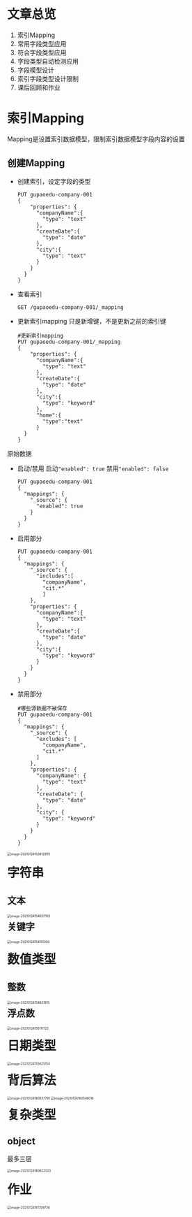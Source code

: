 # 文章总览

1. 索引Mapping
2. 常用字段类型应用
3. 符合字段类型应用
4. 字段类型自动检测应用
5. 字段模型设计
6. 索引字段类型设计限制
7. 课后回顾和作业

# 索引Mapping

Mapping是设置索引数据模型，限制索引数据模型字段内容的设置

## 创建Mapping

- 创建索引，设定字段的类型

  ```
  PUT gupaoedu-company-001
  {
      "properties": {
        "companyName":{
          "type": "text"
        },
        "createDate":{
          "type": "date"
        },
        "city":{
          "type": "text"
        }
      }
    }
  }
  ```

- 查看索引

  ```mysql
  GET /gupaoedu-company-001/_mapping
  ```

- 更新索引mapping
  只是新增键，不是更新之前的索引键

  ```
  #更新索引mapping
  PUT gupaoedu-company-001/_mapping
  {
      "properties": {
        "companyName":{
          "type": "text"
        },
        "createDate":{
          "type": "date"
        },
        "city":{
          "type": "keyword"
        },
        "home":{
          "type":"text"
        }
    }
  }
  ```

原始数据

- 启动/禁用
  启动`"enabled": true`
  禁用`"enabled": false`

  ```
  PUT gupaoedu-company-001
  {
    "mappings": {
      "_source": {
        "enabled": true
      }
    }
  }
  ```

- 启用部分

  ```mysql
  PUT gupaoedu-company-001
  {
    "mappings": {
      "_source": {
        "includes":[
          "companyName",
          "cit.*"
          ]
      }, 
      "properties": {
        "companyName":{
          "type": "text"
        },
        "createDate":{
          "type": "date"
        },
        "city":{
          "type": "keyword"
        }
      }
    }
  }
  ```

- 禁用部分

  ```mysql
  #哪些源数据不被保存
  PUT gupaoedu-company-001
  {
    "mappings": {
      "_source": {
        "excludes": [
          "companyName",
          "cit.*"
        ]
      },
      "properties": {
        "companyName": {
          "type": "text"
        },
        "createDate": {
          "type": "date"
        },
        "city": {
          "type": "keyword"
        }
      }
    }
  }
  ```

  



<img src="https://gitee.com/tworan/typora-img/raw/master/imgs/image-20210124153812895.png" alt="image-20210124153812895" style="zoom:50%;" align='left'/>



# 字符串

## 文本

<img src="https://gitee.com/tworan/typora-img/raw/master/imgs/image-20210124154037193.png" alt="image-20210124154037193" style="zoom:50%;" align='left'/>

## 关键字

<img src="C:\Users\jiran\AppData\Roaming\Typora\typora-user-images\image-20210124154151300.png" alt="image-20210124154151300" style="zoom:50%;" align='left'/>

# 数值类型

## 整数

<img src="https://gitee.com/tworan/typora-img/raw/master/imgs/image-20210124154631815.png" alt="image-20210124154631815" style="zoom:50%;" align='left'/>

## 浮点数

<img src="https://gitee.com/tworan/typora-img/raw/master/imgs/image-20210124155117125.png" alt="image-20210124155117125" style="zoom:50%;" align='left'/>

# 日期类型

<img src="https://gitee.com/tworan/typora-img/raw/master/imgs/image-20210124155625154.png" alt="image-20210124155625154" style="zoom:50%;" align='left'/>

# 背后算法

<img src="https://gitee.com/tworan/typora-img/raw/master/imgs/image-20210124160537791.png" alt="image-20210124160537791" style="zoom:50%;" align='left'/>

<img src="https://gitee.com/tworan/typora-img/raw/master/imgs/image-20210124160546016.png" alt="image-20210124160546016" style="zoom:50%;" align='left'/>

# 复杂类型

## object

最多三层

<img src="https://gitee.com/tworan/typora-img/raw/master/imgs/image-20210124160622020.png" alt="image-20210124160622020" style="zoom:50%;" align='left' />

# 作业

<img src="https://gitee.com/tworan/typora-img/raw/master/imgs/image-20210124161709736.png" alt="image-20210124161709736" style="zoom:50%;" align='left'/>